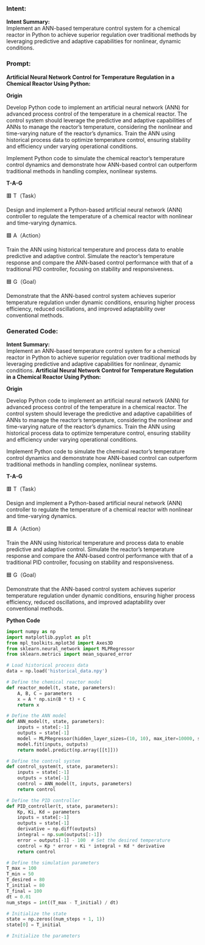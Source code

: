 ### Intent:
**Intent Summary:**  
Implement an ANN-based temperature control system for a chemical reactor in Python to achieve superior regulation over traditional methods by leveraging predictive and adaptive capabilities for nonlinear, dynamic conditions.

### Prompt:
**Artificial Neural Network Control for Temperature Regulation in a Chemical Reactor Using Python:**

**Origin**

Develop Python code to implement an artificial neural network (ANN) for advanced process control of the temperature in a chemical reactor. The control system should leverage the predictive and adaptive capabilities of ANNs to manage the reactor’s temperature, considering the nonlinear and time-varying nature of the reactor’s dynamics. Train the ANN using historical process data to optimize temperature control, ensuring stability and efficiency under varying operational conditions.

Implement Python code to simulate the chemical reactor’s temperature control dynamics and demonstrate how ANN-based control can outperform traditional methods in handling complex, nonlinear systems.

**T-A-G**

🟥 T（Task）

Design and implement a Python-based artificial neural network (ANN) controller to regulate the temperature of a chemical reactor with nonlinear and time-varying dynamics.

🟩 A（Action）

Train the ANN using historical temperature and process data to enable predictive and adaptive control. Simulate the reactor’s temperature response and compare the ANN-based control performance with that of a traditional PID controller, focusing on stability and responsiveness.

🟦 G（Goal）

Demonstrate that the ANN-based control system achieves superior temperature regulation under dynamic conditions, ensuring higher process efficiency, reduced oscillations, and improved adaptability over conventional methods.

### Generated Code:
**Intent Summary:**  
Implement an ANN-based temperature control system for a chemical reactor in Python to achieve superior regulation over traditional methods by leveraging predictive and adaptive capabilities for nonlinear, dynamic conditions.
**Artificial Neural Network Control for Temperature Regulation in a Chemical Reactor Using Python:**

**Origin**

Develop Python code to implement an artificial neural network (ANN) for advanced process control of the temperature in a chemical reactor. The control system should leverage the predictive and adaptive capabilities of ANNs to manage the reactor’s temperature, considering the nonlinear and time-varying nature of the reactor’s dynamics. Train the ANN using historical process data to optimize temperature control, ensuring stability and efficiency under varying operational conditions.

Implement Python code to simulate the chemical reactor’s temperature control dynamics and demonstrate how ANN-based control can outperform traditional methods in handling complex, nonlinear systems.

**T-A-G**

🟥 T（Task）

Design and implement a Python-based artificial neural network (ANN) controller to regulate the temperature of a chemical reactor with nonlinear and time-varying dynamics.

🟩 A（Action）

Train the ANN using historical temperature and process data to enable predictive and adaptive control. Simulate the reactor’s temperature response and compare the ANN-based control performance with that of a traditional PID controller, focusing on stability and responsiveness.

🟦 G（Goal）

Demonstrate that the ANN-based control system achieves superior temperature regulation under dynamic conditions, ensuring higher process efficiency, reduced oscillations, and improved adaptability over conventional methods.

**Python Code**

```python
import numpy as np
import matplotlib.pyplot as plt
from mpl_toolkits.mplot3d import Axes3D
from sklearn.neural_network import MLPRegressor
from sklearn.metrics import mean_squared_error

# Load historical process data
data = np.load('historical_data.npy')

# Define the chemical reactor model
def reactor_model(t, state, parameters):
    A, B, C = parameters
    x = A * np.sin(B * t) + C
    return x

# Define the ANN model
def ANN_model(t, state, parameters):
    inputs = state[:-1]
    outputs = state[-1]
    model = MLPRegressor(hidden_layer_sizes=(10, 10), max_iter=10000, solver='lbfgs')
    model.fit(inputs, outputs)
    return model.predict(np.array([[t]]))

# Define the control system
def control_system(t, state, parameters):
    inputs = state[:-1]
    outputs = state[-1]
    control = ANN_model(t, inputs, parameters)
    return control

# Define the PID controller
def PID_controller(t, state, parameters):
    Kp, Ki, Kd = parameters
    inputs = state[:-1]
    outputs = state[-1]
    derivative = np.diff(outputs)
    integral = np.sum(outputs[:-1])
    error = outputs[-1] - 100  # Set the desired temperature
    control = Kp * error + Ki * integral + Kd * derivative
    return control

# Define the simulation parameters
T_max = 100
T_min = 50
T_desired = 80
T_initial = 80
T_final = 100
dt = 0.01
num_steps = int((T_max - T_initial) / dt)

# Initialize the state
state = np.zeros((num_steps + 1, 1))
state[0] = T_initial

# Initialize the parameters
